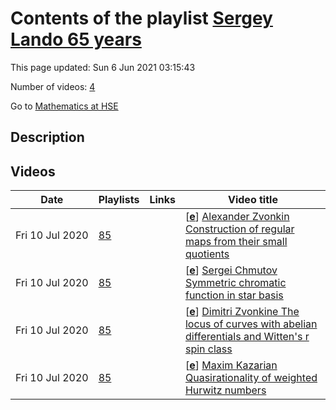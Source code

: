 # Contents of the playlist [Sergey Lando 65 years](https://www.youtube.com/playlist?list=PLq3E5oubNNoB90WVq0Ha2LqmkpT1a8nE5)

This page updated: Sun 6 Jun 2021 03:15:43

Number of videos: [4](#videos)

Go to [Mathematics at HSE](../README.md)

## Description



## Videos

|Date|Playlists|Links|Video title|
|---|---|---|---|
| Fri&nbsp;10&nbsp;Jul&nbsp;2020 | [85](../playlists/85 "Sergey Lando 65 years") |  | [[**e**](https://studio.youtube.com/video/6akUCHRIQWg/edit "Edit")] [Alexander Zvonkin Construction of regular maps from their small quotients](https://www.youtube.com/watch?v=6akUCHRIQWg&list=PLq3E5oubNNoB90WVq0Ha2LqmkpT1a8nE5 "Every bicolored map may be represented by a triple of permutations (x,y,z) acting on the set E of edges and such that xyz=1. Here the cycles of x are black vertices, the cycles of y are white vertices, and the cycles of z are faces. To every map one can associate two groups: the monodromy group G generated by x,y,z, and the automorphism group H. A map is called regular if these two groups are isomorphic. In this case the set E of edges can be identified with the group, and this group acts on itself by multiplications. Thus, a construction of a regular map, even a large one, may be reduced to a construction of a group with desired properties, and this group may be constructed as a monodromy group of another map, often much smaller.&#013;As an example of special interest we will consider Hurwitz maps. In 1893, Hurwitz proved that for a map of genus g more than1 the order of its automorphism group is bounded by 84(g-1). Hurwitz maps are interesting not only because they are very symmetric but also because they are very rare. Marston Conder (Aucland) classified all regular maps of genus from 2 to 101. Their number is more than 19 thousand, and only seven of them are Hurwitz.&#013;This is a joint work with Gareth Jones (Southampton).") |
| Fri&nbsp;10&nbsp;Jul&nbsp;2020 | [85](../playlists/85 "Sergey Lando 65 years") |  | [[**e**](https://studio.youtube.com/video/NiMnKgYYS90/edit "Edit")] [Sergei Chmutov Symmetric chromatic function in star basis](https://www.youtube.com/watch?v=NiMnKgYYS90&list=PLq3E5oubNNoB90WVq0Ha2LqmkpT1a8nE5 "The Hopf algebra approach to Stanley's symmetric chromatic function of graphs directly leads to a simple construction of bases of the algebra of symmetric function. Namely, for each value of $n$ pick a connected graph with $n$ vertices. Then the symmetric chromatic functions of these graphs form a basis of the algebra of symmetric function. As a family of such graphs we choose stars with $n$ vertices. Those are the trees which have one central vertex of degree $n-1$ connecting with $n-1$ leaves. I give a simple closed formula discovered by my student Ishaan Shah expressing the symmetric chromatic function of a graph in terms of this basis of symmetric chromatic function of stars.") |
| Fri&nbsp;10&nbsp;Jul&nbsp;2020 | [85](../playlists/85 "Sergey Lando 65 years") |  | [[**e**](https://studio.youtube.com/video/WESEQHzTfrg/edit "Edit")] [Dimitri Zvonkine The locus of curves with abelian differentials and Witten's r spin class](https://www.youtube.com/watch?v=WESEQHzTfrg&list=PLq3E5oubNNoB90WVq0Ha2LqmkpT1a8nE5 "The locus of curves with abelian differentials and Witten's r-spin class&#013;Abstract: In the moduli space of genus g curves with n marked points we consider the locus of curves carrying a holomorphic differential with zeros of prescribed orders at the marked points. Our goal is to find the Poincaré dual cohomology class of this locus. At present this problem is not fully solved, but there is a conjecture relating the cohomology class in question to Witten's r-spin class and an approach that is likely to lead to a full proof.") |
| Fri&nbsp;10&nbsp;Jul&nbsp;2020 | [85](../playlists/85 "Sergey Lando 65 years") |  | [[**e**](https://studio.youtube.com/video/Yu1dGgBidr0/edit "Edit")] [Maxim Kazarian Quasirationality of weighted Hurwitz numbers](https://www.youtube.com/watch?v=Yu1dGgBidr0&list=PLq3E5oubNNoB90WVq0Ha2LqmkpT1a8nE5 "The so called weighted Hurwitz numbers form a family that includes, for particular parameter values, various kinds of Hurwitz numbers such that usual ones, monotone, r-spin numbers, numbers of dessins d’enfants and Bousquet-Mélou–Schaeffer numbers. Besides, all these numbers include both simple versions as well as orbifold or double versions. These numbers are collected into generating series called n-point correlator functions. It turns out that these functions become rational after a suitable change of coordinates implied by the equation of spectral curve. This fact implies that each n-point function can be computed explicitly in a closed form. The goal of the talk is to explain the precise meaning of these assertions.") |
